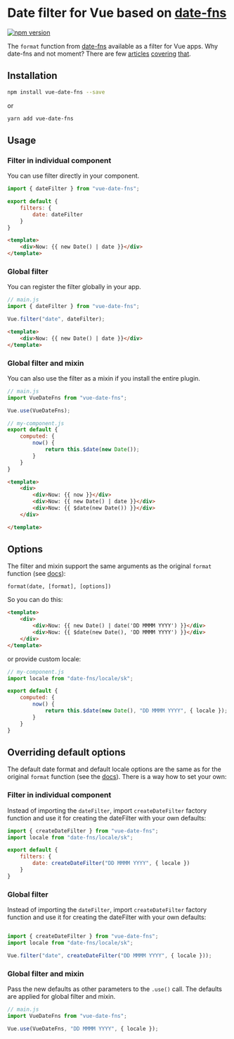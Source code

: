 # Date filter for Vue based on [date-fns](https://date-fns.org/)

[![npm version](https://badge.fury.io/js/vue-date-fns.svg)](https://www.npmjs.com/package/vue-date-fns)

The `format` function from [date-fns](https://date-fns.org/) available as a filter for Vue apps. Why date-fns and not moment? There are few [articles](https://medium.com/@k2u4yt/momentjs-vs-date-fns-6bddc7bfa21e) [covering](https://hackernoon.com/why-you-should-choose-date-fns-over-moment-js-in-your-nodejs-applications-116d1a709c43) [that](https://github.com/you-dont-need/You-Dont-Need-Momentjs).

## Installation

```sh
npm install vue-date-fns --save
```
or
```sh
yarn add vue-date-fns
```

## Usage

### Filter in individual component

You can use filter directly in your component.
```js
import { dateFilter } from "vue-date-fns";

export default {
    filters: {
        date: dateFilter
    }
}
```
```html
<template>
    <div>Now: {{ new Date() | date }}</div>
</template>
```

### Global filter

You can register the filter globally in your app.

```js
// main.js
import { dateFilter } from "vue-date-fns";

Vue.filter("date", dateFilter);
```
```html
<template>
    <div>Now: {{ new Date() | date }}</div>
</template>
```

### Global filter and mixin

You can also use the filter as a mixin if you install the entire plugin.
```js
// main.js
import VueDateFns from "vue-date-fns";

Vue.use(VueDateFns);
```
```js
// my-component.js
export default {
    computed: {
        now() {
            return this.$date(new Date());
        }
    }
}
```
```html
<template>
    <div>
        <div>Now: {{ now }}</div>
        <div>Now: {{ new Date() | date }}</div>
        <div>Now: {{ $date(new Date()) }}</div>
    </div>

</template>
```

## Options

The filter and mixin support the same arguments as the original `format` function (see [docs](https://date-fns.org/v1.29.0/docs/format)):

`format(date, [format], [options])`

So you can do this:

```html
<template>
    <div>
        <div>Now: {{ new Date() | date('DD MMMM YYYY') }}</div>
        <div>Now: {{ $date(new Date(), 'DD MMMM YYYY') }}</div>
    </div>
</template>
```

or provide custom locale:

```js
// my-component.js
import locale from "date-fns/locale/sk";

export default {
    computed: {
        now() {
            return this.$date(new Date(), "DD MMMM YYYY", { locale });
        }
    }
}
```

## Overriding default options

The default date format and default locale options are the same as for the original `format` function (see the [docs](https://date-fns.org/v1.29.0/docs/format#arguments)). There is a way how to set your own:

### Filter in individual component

Instead of importing the `dateFilter`, import `createDateFilter` factory function and use it for creating the dateFilter with your own defaults:

```js
import { createDateFilter } from "vue-date-fns";
import locale from "date-fns/locale/sk";

export default {
    filters: {
        date: createDateFilter("DD MMMM YYYY", { locale })
    }
}
```

### Global filter

Instead of importing the `dateFilter`, import `createDateFilter` factory function and use it for creating the dateFilter with your own defaults:

```js

import { createDateFilter } from "vue-date-fns";
import locale from "date-fns/locale/sk";

Vue.filter("date", createDateFilter("DD MMMM YYYY", { locale }));
```

### Global filter and mixin

Pass the new defaults as other parameters to the `.use()` call. The defaults are applied for global filter and mixin.

```js
// main.js
import VueDateFns from "vue-date-fns";

Vue.use(VueDateFns, "DD MMMM YYYY", { locale });
```
